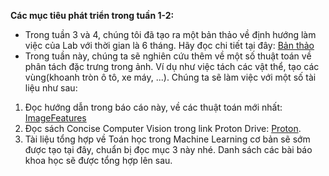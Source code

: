 **Các mục tiêu phát triển trong tuần 1-2:**
- Trong tuần 3 và 4, chúng tôi đã tạo ra một bản thảo về định hướng làm việc của Lab với thời gian là 6 tháng. Hãy đọc chi tiết tại đây: [Bản thảo](BanThao.pdf)
- Trong tuần này, chúng ta sẽ nghiên cứu thêm về một số thuật toán về phân tách đặc trưng trong ảnh. Ví dụ như việc tách các vật thể, tạo các vùng(khoanh tròn ô tô, xe máy, ...). Chúng ta sẽ làm việc với một số tài liệu như sau:
1. Đọc hướng dẫn trong báo cáo này, về các thuật toán mới nhất: [ImageFeatures](ImageFeatures.pdf)
2. Đọc sách Concise Computer Vision trong link Proton Drive: [Proton](https://drive.proton.me/urls/E26XRJ0G64#D8qwxiopl3D5).
3. Tài liệu tổng hợp về Toán học trong Machine Learning cơ bản sẽ sớm được tạo tại đây, chuẩn bị đọc mục 3 này nhé. Danh sách các bài báo khoa học sẽ được tổng hợp lên sau.

